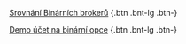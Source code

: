 [Srovnání Binárních brokerů](http://www.forexsrovnavac.cz/srovnani-brokeru-na-binarni-opce "Srovnání brokerů na binární opce") {.btn .bnt-lg .btn-} 

[Demo účet na binární opce](http://www.forexsrovnavac.cz/demo-ucet-na-binarni-opce "Binární opce demo účet") {.btn .bnt-lg .btn-} 